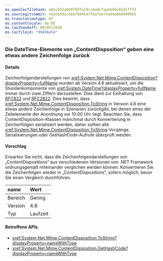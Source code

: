 ```yaml
---
ms.openlocfilehash: eb5c032a020799fa19cc0a8cfaabb56e01417ff4
ms.sourcegitcommit: cbacb5d2cebbf044547f6af6e74a9de866800985
ms.translationtype: HT
ms.contentlocale: de-DE
ms.lasthandoff: 09/05/2020
ms.locfileid: "89496454"
---
```

### <a name="contentdisposition-datetimes-returns-slightly-different-string"></a>Die DateTime-Elemente von „ContentDisposition“ geben eine etwas andere Zeichenfolge zurück

#### <a name="details"></a>Details

Zeichenfolgendarstellungen von <xref:System.Net.Mime.ContentDisposition?displayProperty=fullName> wurden ab Version 4.6 aktualisiert, um die Stundenkomponente von <xref:System.DateTime?displayProperty=fullName> immer durch zwei Ziffern darzustellen. Dies dient zur Einhaltung von [RFC822](https://www.ietf.org/rfc/rfc0822.txt) und [RFC2822](https://www.ietf.org/rfc/rfc2822.txt). Dies bewirkt, dass <xref:System.Net.Mime.ContentDisposition.ToString> in Version 4.6 eine etwas andere Zeichenfolge in Szenarien zurückgibt, bei denen eines der Zeitelemente der Anordnung vor 10:00 Uhr liegt. Beachten Sie, dass ContentDisposition-Klassen manchmal durch Konvertierung in Zeichenfolgen serialisiert werden, daher sollten alle <xref:System.Net.Mime.ContentDisposition.ToString>-Vorgänge, Serialisierungen oder GetHashCode-Aufrufe überprüft werden.

#### <a name="suggestion"></a>Vorschlag

Erwarten Sie nicht, dass die Zeichenfolgendarstellungen von „ContentDispositions“ aus verschiedenen Versionen von .NET Framework ordnungsgemäß miteinander verglichen werden können. Konvertieren Sie die Zeichenfolgen wieder in „ContentDispositions“, sofern möglich, bevor Sie einen Vergleich durchführen.

| name    | Wert       |
|:--------|:------------|
| Bereich   |Gering|
|Version|4.6|
|Typ|Laufzeit|

#### <a name="affected-apis"></a>Betroffene APIs

- <xref:System.Net.Mime.ContentDisposition.ToString?displayProperty=nameWithType>
- <xref:System.Net.Mime.ContentDisposition.GetHashCode?displayProperty=nameWithType>

<!--

#### Affected APIs

- `M:System.Net.Mime.ContentDisposition.ToString`
- `M:System.Net.Mime.ContentDisposition.GetHashCode`

-->
